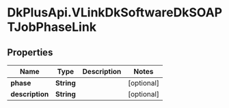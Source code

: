 # DkPlusApi.VLinkDkSoftwareDkSOAPTJobPhaseLink

## Properties
Name | Type | Description | Notes
------------ | ------------- | ------------- | -------------
**phase** | **String** |  | [optional] 
**description** | **String** |  | [optional] 


